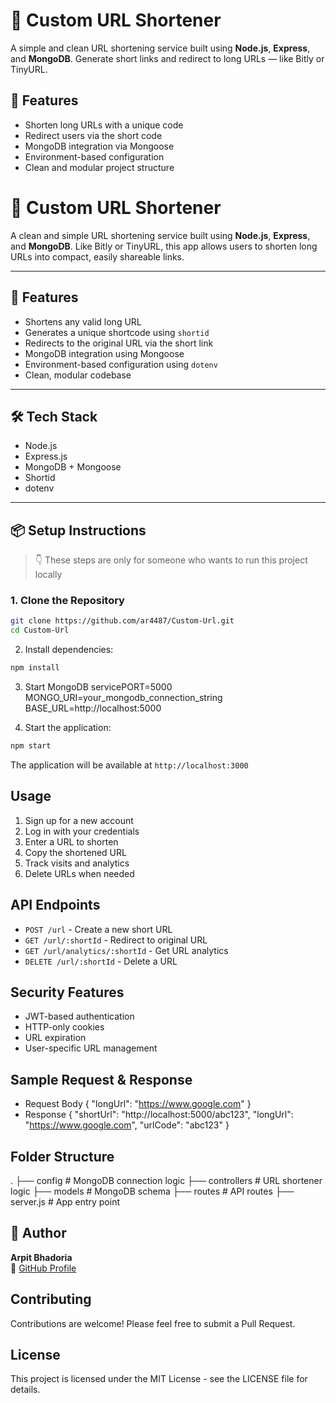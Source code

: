 # 🔗 Custom URL Shortener

A simple and clean URL shortening service built using **Node.js**, **Express**, and **MongoDB**. Generate short links and redirect to long URLs — like Bitly or TinyURL.

## 🚀 Features

- Shorten long URLs with a unique code
- Redirect users via the short code
- MongoDB integration via Mongoose
- Environment-based configuration
- Clean and modular project structure

# 🔗 Custom URL Shortener

A clean and simple URL shortening service built using **Node.js**, **Express**, and **MongoDB**. Like Bitly or TinyURL, this app allows users to shorten long URLs into compact, easily shareable links.

---

## 🚀 Features

- Shortens any valid long URL
- Generates a unique shortcode using `shortid`
- Redirects to the original URL via the short link
- MongoDB integration using Mongoose
- Environment-based configuration using `dotenv`
- Clean, modular codebase

---

## 🛠️ Tech Stack

- Node.js
- Express.js
- MongoDB + Mongoose
- Shortid
- dotenv

---

## 📦 Setup Instructions

> 👇 These steps are only for someone who wants to run this project locally

### 1. Clone the Repository

```bash
git clone https://github.com/ar4487/Custom-Url.git
cd Custom-Url

```

2. Install dependencies:
```bash
npm install
```

3. Start MongoDB
servicePORT=5000
MONGO_URI=your_mongodb_connection_string
BASE_URL=http://localhost:5000

4. Start the application:
```bash
npm start
```

The application will be available at `http://localhost:3000`

## Usage

1. Sign up for a new account
2. Log in with your credentials
3. Enter a URL to shorten
4. Copy the shortened URL
5. Track visits and analytics
6. Delete URLs when needed

## API Endpoints

- `POST /url` - Create a new short URL
- `GET /url/:shortId` - Redirect to original URL
- `GET /url/analytics/:shortId` - Get URL analytics
- `DELETE /url/:shortId` - Delete a URL

## Security Features

- JWT-based authentication
- HTTP-only cookies
- URL expiration
- User-specific URL management

## Sample Request & Response
- Request Body
 {
  "longUrl": "https://www.google.com"
}
- Response
{
  "shortUrl": "http://localhost:5000/abc123",
  "longUrl": "https://www.google.com",
  "urlCode": "abc123"
}

## Folder Structure
.
├── config          # MongoDB connection logic
├── controllers     # URL shortener logic
├── models          # MongoDB schema
├── routes          # API routes
├── server.js       # App entry point

## 🙌 Author

**Arpit Bhadoria**  
🔗 [GitHub Profile](https://github.com/ar4487)

## Contributing

Contributions are welcome! Please feel free to submit a Pull Request.

## License

This project is licensed under the MIT License - see the LICENSE file for details. 
